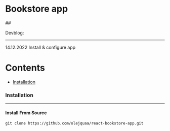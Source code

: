 # Bookstore app

##<summary> Devblog: </summary>
_______________________________
14.12.2022 Install & configure app



## 


Contents
========
 * [Installation](#installation)

### Installation
---

#### Install From Source 
`git clone https://github.com/olejquaa/react-bookstore-app.git `


